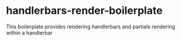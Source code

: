 # handlerbars-render-boilerplate

This boilerplate provides rendering handlerbars and partials rendering within a handlerbar